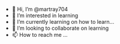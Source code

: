 - 👋 Hi, I’m @martray704
- 👀 I’m interested in learning
- 🌱 I’m currently learning on how to learn...
- 💞️ I’m looking to collaborate on learning
- 📫 How to reach me ...

<!---
martray704/martray704 is a ✨ special ✨ repository because its `README.md` (this file) appears on your GitHub profile.
You can click the Preview link to take a look at your changes.
--->
